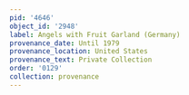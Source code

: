 ```yaml
---
pid: '4646'
object_id: '2948'
label: Angels with Fruit Garland (Germany)
provenance_date: Until 1979
provenance_location: United States
provenance_text: Private Collection
order: '0129'
collection: provenance
---
```

